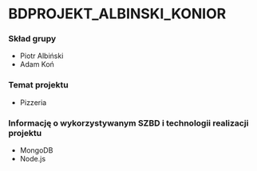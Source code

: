 # BDPROJEKT_ALBINSKI_KONIOR
### Skład grupy
- Piotr Albiński
- Adam Koń
### Temat projektu
- Pizzeria
### Informację o wykorzystywanym SZBD i technologii realizacji projektu
- MongoDB
- Node.js
